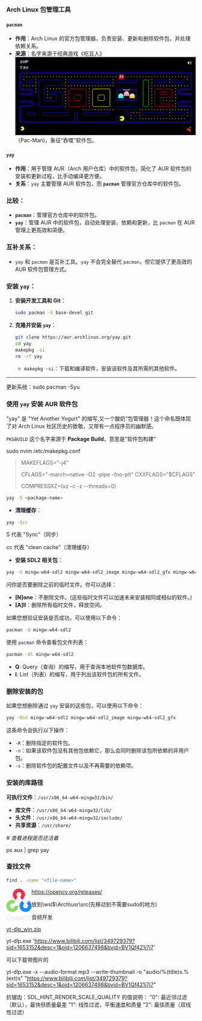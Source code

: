 ### Arch Linux 包管理工具

#### **`pacman`**

- **作用**：Arch Linux 的官方包管理器，负责安装、更新和删除软件包，并处理依赖关系。
- **来源**：名字来源于经典游戏《吃豆人》![image-20250107110743357](./images/image-20250107110743357.png)（Pac-Man)，象征“吞噬”软件包。

#### **`yay`**

- **作用**：用于管理 AUR（Arch 用户仓库）中的软件包，简化了 AUR 软件包的安装和更新过程，比手动编译更方便。
- **关系**：`yay` 主要管理 AUR 软件包，而 **`pacman`** 管理官方仓库中的软件包。

### 比较：

- **`pacman`**：管理官方仓库中的软件包。
- **`yay`**：管理 AUR 中的软件包，自动处理安装、依赖和更新，比 `pacman` 在 AUR 管理上更高效和简便。

### 互补关系：

- `yay` 和 `pacman` 是互补工具。`yay` 不会完全替代 `pacman`，但它提供了更高效的 AUR 软件包管理方式。

### 安装 `yay`：

1. **安装开发工具和 Git**：

   ```bash
   sudo pacman -S base-devel git
   ```

2. **克隆并安装 `yay`**：

   ```bash
   git clone https://aur.archlinux.org/yay.git
   cd yay
   makepkg -si
   rm -rf yay
   ```

   - `makepkg -si`：下载和编译软件，安装该软件及其所需的其他软件。

------

更新系统：sudo pacman -Syu

### 使用 `yay` 安装 AUR 软件包

"yay" 是 "Yet Another Yogurt" 的缩写,又一个酸奶"包管理器！这个命名既体现了对 Arch Linux 社区历史的致敬，又带有一点程序员的幽默感。

`PKGBUILD` 这个名字来源于 **Package Build**，意思是“软件包构建”



sudo nvim /etc/makepkg.conf

> MAKEFLAGS="-j4"
>
> CFLAGS="-march=native -O2 -pipe -fno-plt"
> CXXFLAGS="$CFLAGS"
>
> COMPRESSXZ=(xz -c -z --threads=0)

```bash
yay -S <package-name>
```

- **清理缓存**：

```bash
yay -Scc
```

S 代表 "Sync"（同步）

cc 代表 "clean cache"（清理缓存）

- **安装 SDL2 相关包**：

```bash
yay -S mingw-w64-sdl2 mingw-w64-sdl2_image mingw-w64-sdl2_gfx mingw-w64-libwebp
```

问你是否要删除之前的临时文件。你可以选择：

- **[N]one**：不删除文件。(这些临时文件可以加速未来安装相同或相似的软件。)
- **[A]ll**：删除所有临时文件，释放空间。

如果您想验证安装是否成功，可以使用以下命令：
```bash
pacman -Q mingw-w64-sdl2
```

使用 `pacman` 命令查看包文件列表：
```bash
pacman -Ql mingw-w64-sdl2
```

- **Q**: Query（查询）的缩写，用于查询本地软件包数据库。
- **l**: List（列表）的缩写，用于列出该软件包的所有文件。

### 删除安装的包

如果您想删除通过 `yay` 安装的这些包，可以使用以下命令：

```bash
yay -Rns mingw-w64-sdl2 mingw-w64-sdl2_image mingw-w64-sdl2_gfx
```

这条命令会执行以下操作：

- `-R`：删除指定的软件包。
- `-n`：如果该软件包没有其他包依赖它，那么会同时删除该包所依赖的非用户包。
- `-s`：删除软件包的配置文件以及不再需要的依赖项。

### 安装的库路径

**可执行文件**：`/usr/x86_64-w64-mingw32/bin/`

- **库文件**：`/usr/x86_64-w64-mingw32/lib/`
- **头文件**：`/usr/x86_64-w64-mingw32/include/`
- **共享资源**：`/usr/share/`



*# 查看进程是否还活着*

ps aux | grep yay

### 查找文件

```bash
find . -name "<file-name>"
```







<img src="./images/logo.png" alt="logo" style="zoom:67%;" align="left" />

https://opencv.org/releases/

放到\\wsl$\Arch\usr\src(先移动到不需要sudo的地方)



音频开发

[yt-dlp_win.zip](https://github.com/yt-dlp/yt-dlp/releases/download/2024.12.23/yt-dlp_win.zip)

 yt-dlp.exe 'https://www.bilibili.com/list/349729379?sid=1653152&desc=1&oid=1206637498&bvid=BV1Qf421i7j7'





可以下载带图片的

yt-dlp.exe -x --audio-format mp3 --write-thumbnail -o "audio/%(title)s.%(ext)s" "https://www.bilibili.com/list/349729379?sid=1653152&desc=1&oid=1206637498&bvid=BV1Qf421i7j7"





抗锯齿：SDL_HINT_RENDER_SCALE_QUALITY 的值说明： "0": 最近邻过滤（默认），最快但质量最差 "1": 线性过滤，平衡速度和质量 "2": 最佳质量（双线性过滤）

